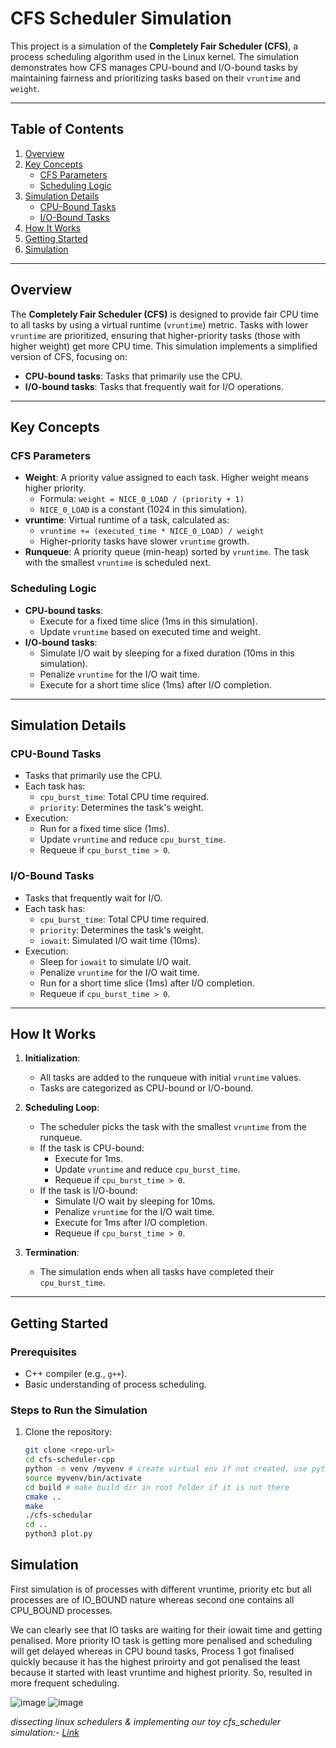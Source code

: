 # CFS Scheduler Simulation

This project is a simulation of the **Completely Fair Scheduler (CFS)**, a process scheduling algorithm used in the Linux kernel. The simulation demonstrates how CFS manages CPU-bound and I/O-bound tasks by maintaining fairness and prioritizing tasks based on their `vruntime` and `weight`.

---

## Table of Contents
1. [Overview](#overview)
2. [Key Concepts](#key-concepts)
   - [CFS Parameters](#cfs-parameters)
   - [Scheduling Logic](#scheduling-logic)
3. [Simulation Details](#simulation-details)
   - [CPU-Bound Tasks](#cpu-bound-tasks)
   - [I/O-Bound Tasks](#io-bound-tasks)
4. [How It Works](#how-it-works)
5. [Getting Started](#getting-started)
6. [Simulation](#simulation)

---

## Overview

The **Completely Fair Scheduler (CFS)** is designed to provide fair CPU time to all tasks by using a virtual runtime (`vruntime`) metric. Tasks with lower `vruntime` are prioritized, ensuring that higher-priority tasks (those with higher weight) get more CPU time. This simulation implements a simplified version of CFS, focusing on:

- **CPU-bound tasks**: Tasks that primarily use the CPU.
- **I/O-bound tasks**: Tasks that frequently wait for I/O operations.

---

## Key Concepts

### CFS Parameters
- **Weight**: A priority value assigned to each task. Higher weight means higher priority.
  - Formula: `weight = NICE_0_LOAD / (priority + 1)`
  - `NICE_0_LOAD` is a constant (1024 in this simulation).
- **vruntime**: Virtual runtime of a task, calculated as:
  - `vruntime += (executed_time * NICE_0_LOAD) / weight`
  - Higher-priority tasks have slower `vruntime` growth.
- **Runqueue**: A priority queue (min-heap) sorted by `vruntime`. The task with the smallest `vruntime` is scheduled next.

### Scheduling Logic
- **CPU-bound tasks**:
  - Execute for a fixed time slice (1ms in this simulation).
  - Update `vruntime` based on executed time and weight.
- **I/O-bound tasks**:
  - Simulate I/O wait by sleeping for a fixed duration (10ms in this simulation).
  - Penalize `vruntime` for the I/O wait time.
  - Execute for a short time slice (1ms) after I/O completion.

---

## Simulation Details

### CPU-Bound Tasks
- Tasks that primarily use the CPU.
- Each task has:
  - `cpu_burst_time`: Total CPU time required.
  - `priority`: Determines the task's weight.
- Execution:
  - Run for a fixed time slice (1ms).
  - Update `vruntime` and reduce `cpu_burst_time`.
  - Requeue if `cpu_burst_time > 0`.

### I/O-Bound Tasks
- Tasks that frequently wait for I/O.
- Each task has:
  - `cpu_burst_time`: Total CPU time required.
  - `priority`: Determines the task's weight.
  - `iowait`: Simulated I/O wait time (10ms).
- Execution:
  - Sleep for `iowait` to simulate I/O wait.
  - Penalize `vruntime` for the I/O wait time.
  - Run for a short time slice (1ms) after I/O completion.
  - Requeue if `cpu_burst_time > 0`.

---

## How It Works

1. **Initialization**:
   - All tasks are added to the runqueue with initial `vruntime` values.
   - Tasks are categorized as CPU-bound or I/O-bound.

2. **Scheduling Loop**:
   - The scheduler picks the task with the smallest `vruntime` from the runqueue.
   - If the task is CPU-bound:
     - Execute for 1ms.
     - Update `vruntime` and reduce `cpu_burst_time`.
     - Requeue if `cpu_burst_time > 0`.
   - If the task is I/O-bound:
     - Simulate I/O wait by sleeping for 10ms.
     - Penalize `vruntime` for the I/O wait time.
     - Execute for 1ms after I/O completion.
     - Requeue if `cpu_burst_time > 0`.

3. **Termination**:
   - The simulation ends when all tasks have completed their `cpu_burst_time`.

---

## Getting Started

### Prerequisites
- C++ compiler (e.g., `g++`).
- Basic understanding of process scheduling.

### Steps to Run the Simulation
1. Clone the repository:
   ```bash
   git clone <repo-url>
   cd cfs-scheduler-cpp
   python -m venv /myvenv # create virtual env if not created, use python3 if python not working
   source myvenv/bin/activate
   cd build # make build dir in root folder if it is not there
   cmake ..
   make
   ./cfs-schedular
   cd ..
   python3 plot.py
   ```

## Simulation

First simulation is of processes with different vruntime, priority etc but all processes are of IO_BOUND nature whereas second one contains all CPU_BOUND processes.

We can clearly see that IO tasks are waiting for their iowait time and getting penalised. More priority IO task is getting more penalised and scheduling will get delayed whereas in CPU bound tasks, Process 1 got finalised quickly because it has the highest priroirty and got penalised the least because it started with least vruntime and highest priority. So, resulted in more frequent scheduling.

![image](https://github.com/user-attachments/assets/193d8a9d-fd70-4a32-8a82-d55c0cc1a287)
![image](https://github.com/user-attachments/assets/d5f5367a-0a17-4ac6-9663-1b06e96e9677)


   _dissecting linux schedulers & implementing our toy cfs_scheduler simulation:- [Link](https://singhdevhub.bearblog.dev/dissecting-linux-schedulers-implementing-our-toy-cfs_scheduler-simulation/)_



   
